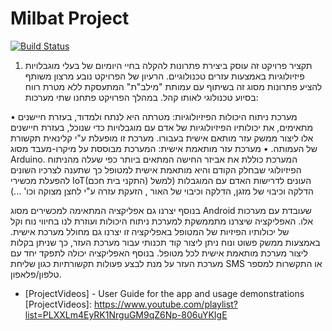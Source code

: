 # Milbat Project

[![Build Status](https://travis-ci.org/joemccann/dillinger.svg?branch=master)](https://travis-ci.org/joemccann/dillinger)

1.	תקציר
פרויקט זה עוסק ביצירת פתרונות להקלה בחיי היומיום של בעלי מוגבלויות פיזיולוגיות באמצעות עזרים טכנולוגיים.
הרעיון של הפרויקט נובע מרצון משותף להציע פתרונות מסוג זה בשיתוף עם עמותת "מילב"ת" המתעסקת ללא מטרת רווח בסיוע טכנולוגי לאותו קהל.
במהלך הפרויקט פתחנו שתי מערכות:

•	מערכת ניתוח היכולות הפיזיולוגיות:
מטרתה היא לנתח ולמדוד, בעזרת חיישנים מתאימים, את יכולותיו הפיזיולוגיות של אדם עם מוגבלויות כדי שנוכל, בעזרת חיישנים אלו ליצור ממשק עזר מותאם אישית בעבורו. מערכת זו מופעלת ע"י קלינאית תקשורת של העמותה.
•	מערכת עזר מותאמת אישית:
המערכת מבוססת על מיקרו-מעבד מסוג Arduino. המערכת כוללת את אביזר החישה המתאים ביותר כפי שעלה מהניתוח הפיזיולוגי שבחלק הקודם והיא מותאמת אישית למטופל כך שתענה לצרכיו השונים להפעלת מכשירי IoT(התקני בית חכם) העונים לדרישות האדם עם המוגבלות (למשל הדלקה וכיבוי של מזגן, הדלקה וכיבוי של האור , הזעקת עזרה ע"י לחצן מצוקה וכו' ...)

בנוסף יצרנו גם אפליקציה המתאימה למכשירים מסוג Android שעובדת עם מערכות אלו.
האפליקציה שיצרנו מתממשקת למערכת ניתוח היכולות ועוזרת לנו בחיווי נוח וקל של יכולותיו הפיזיות של המטופל
באפליקציה זו יצרנו גם מחולל מערכת אישית. באמצעות ממשק פשוט ונוח ניתן ליצור קוד תכנותי עבור מערכת העזר, כך שניתן בקלות ליצור מערכת מותאמת אישית לכל מטופל.
בנוסף האפליקציה יכולה לתפקד יחד עם מערכת העזר על מנת לבצע פעולות תקשורתיות כגון שליחת SMS או התקשרות למספר טלפון/פלאפון.
* [ProjectVideos] - User Guide for the app and usage demonstrations
 [ProjectVideos]: https://www.youtube.com/playlist?list=PLXXLm4EyRK1NrguGM9qZ6Np-806uYKIgE
